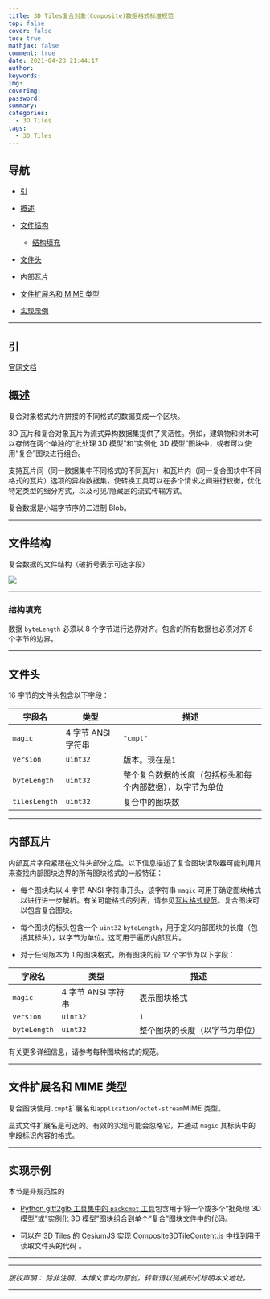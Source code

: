 ```yaml
---
title: 3D Tiles复合对象(Composite)数据格式标准规范
top: false
cover: false
toc: true
mathjax: false
comment: true
date: 2021-04-23 21:44:17
author:
keywords:
img:
coverImg:
password:
summary:
categories:
  - 3D Tiles
tags:
  - 3D Tiles
---
```


## 导航

- <a href="#引" class="self">引</a>

- <a href="#概述" class="self">概述</a>

- <a href="#文件结构" class="self">文件结构</a>

  - <a href="#结构填充" class="self">结构填充</a>

- <a href="#文件头" class="self">文件头</a>

- <a href="#内部瓦片" class="self">内部瓦片</a>

- <a href="#文件扩展名和MIME类型" class="self">文件扩展名和 MIME 类型</a>

- <a href="#实现示例" class="self">实现示例</a>

---

<a id="引" name="引"></a>

## 引

[官网文档](https://github.com/CesiumGS/3d-tiles/tree/master/specification/TileFormats/Composite)

<a id="概述" name="概述"></a>

## 概述

复合对象格式允许拼接的不同格式的数据变成一个区块。

3D 瓦片和复合对象瓦片为流式异构数据集提供了灵活性。例如，建筑物和树木可以存储在两个单独的“批处理 3D 模型”和“实例化 3D 模型”图块中，或者可以使用“复合”图块进行组合。

支持瓦片间（同一数据集中不同格式的不同瓦片）和瓦片内（同一复合图块中不同格式的瓦片）选项的异构数据集，使转换工具可以在多个请求之间进行权衡，优化特定类型的细分方式，以及可见/隐藏层的流式传输方式。

复合数据是小端字节序的二进制 Blob。

---

<a id="文件结构" name="文件结构"></a>

## 文件结构

复合数据的文件结构（破折号表示可选字段）：

![](https://gitee.com/Jackie_Tang/Jackie_Tang/raw/master/my_images/2021-04/3d-tiles/composite-layout.png)

---

<a id="结构填充" name="结构填充"></a>

### 结构填充

数据 `byteLength` 必须以 8 个字节进行边界对齐。包含的所有数据也必须对齐 8 个字节的边界。

---

<a id="文件头" name="文件头"></a>

## 文件头

16 字节的文件头包含以下字段：

| 字段名        | 类型               | 描述                                                       |
| ------------- | ------------------ | ---------------------------------------------------------- |
| `magic`       | 4 字节 ANSI 字符串 | `"cmpt"`                                                   |
| `version`     | `uint32`           | 版本。现在是`1`                                            |
| `byteLength`  | `uint32`           | 整个复合数据的长度（包括标头和每个内部数据），以字节为单位 |
| `tilesLength` | `uint32`           | 复合中的图块数                                             |

---

<a id="内部瓦片" name="内部瓦片"></a>

## 内部瓦片

内部瓦片字段紧跟在文件头部分之后。以下信息描述了复合图块读取器可能利用其来查找内部图块边界的所有图块格式的一般特征：

- 每个图块均以 4 字节 ANSI 字符串开头，该字符串 `magic` 可用于确定图块格式以进行进一步解析。有关可能格式的列表，请参见[瓦片格式规范](/2021/04/21/3d-tiles-specification/#瓦片格式规范)。复合图块可以包含复合图块。

- 每个图块的标头包含一个 `uint32` `byteLength`，用于定义内部图块的长度（包括其标头），以字节为单位。这可用于遍历内部瓦片。

- 对于任何版本为 1 的图块格式，所有图块的前 12 个字节为以下字段：

| 字段名       | 类型               | 描述                           |
| ------------ | ------------------ | ------------------------------ |
| `magic`      | 4 字节 ANSI 字符串 | 表示图块格式                   |
| `version`    | `uint32`           | `1`                            |
| `byteLength` | `uint32`           | 整个图块的长度（以字节为单位） |

有关更多详细信息，请参考每种图块格式的规范。

---

<a id="文件扩展名和MIME类型" name="文件扩展名和MIME类型"></a>

## 文件扩展名和 MIME 类型

复合图块使用`.cmpt`扩展名和`application/octet-stream`MIME 类型。

显式文件扩展名是可选的。有效的实现可能会忽略它，并通过 `magic` 其标头中的字段标识内容的格式。

---

<a id="实现示例" name="实现示例"></a>

## 实现示例

本节是非规范性的

- [Python gltf2glb 工具集中的 `packcmpt` 工具](https://github.com/Geopipe/gltf2glb)包含用于将一个或多个“批处理 3D 模型”或“实例化 3D 模型”图块组合到单个“复合”图块文件中的代码。

- 可以在 3D Tiles 的 CesiumJS 实现 [Composite3DTileContent.js](https://github.com/CesiumGS/cesium/blob/master/Source/Scene/Composite3DTileContent.js) 中找到用于读取文件头的代码 。

---

---

_版权声明：_
_除非注明，本博文章均为原创，转载请以链接形式标明本文地址。_

---
